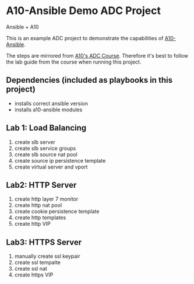 # A10-Ansible Demo ADC Project

Ansible + A10

This is an example ADC project to demonstrate the capabilities of [A10-Ansible](https://github.com/a10networks/a10-ansible).

The steps are mirrored from [A10's ADC Course](https://www.a10networks.com/support/training/adc-4-1/). 
Therefore it's best to follow the lab guide from the course when running this project.

## Dependencies (included as playbooks in this project)
 - installs correct ansible version
 - installs a10-ansible modules 

## Lab 1: Load Balancing
 1. create slb server 
 2. create slb service groups
 3. create slb source nat pool
 4. create source ip persistence template
 5. create virtual server and vport
 
## Lab2: HTTP Server
 1. create http layer 7 monitor
 2. create http nat pool
 3. create cookie persistence template
 4. create http templates
 5. create http VIP
 
## Lab3: HTTPS Server
 1. manually create ssl keypair
 2. create ssl tempalte
 3. create ssl nat
 4. create https VIP
